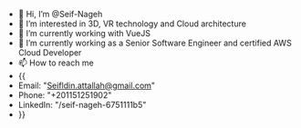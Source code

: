- 👋 Hi, I’m @Seif-Nageh
- 👀 I’m interested in 3D, VR technology and Cloud architecture 
- 🌱 I’m currently working with VueJS
- 🌱 I’m currently working as a Senior Software Engineer and certified AWS Cloud Developer
- 📫 How to reach me
-  {{ 
-  Email: "Seifldin.attallah@gmail.com"
-  Phone: "+201151251902"
-  LinkedIn: "/seif-nageh-6751111b5"
-  }}
